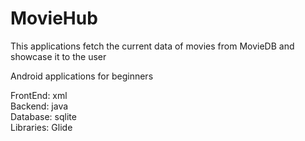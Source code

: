 # MovieHub
This applications fetch the current data of movies from MovieDB and showcase it to the user

Android applications for beginners

FrontEnd: xml<br/>
Backend: java<br/>
Database: sqlite<br/>
Libraries: Glide

